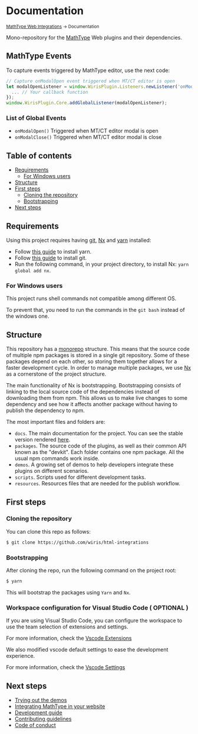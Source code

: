 # Documentation

<small>[MathType Web Integrations](../README.md) → Documentation</small>

Mono-repository for the [MathType](http://www.wiris.com/en/mathtype) Web plugins and their dependencies.

## MathType Events

To capture events triggered by MathType editor, use the next code:

```js
// Capture onModalOpen event triggered when MT/CT editor is open
let modalOpenListener = window.WirisPlugin.Listeners.newListener('onModalOpen', () => {
  ... // Your callback function
});
window.WirisPlugin.Core.addGlobalListener(modalOpenListener);
```

### List of Global Events

- `onModalOpen()` Triggered when MT/CT editor modal is open
- `onModalClose()` Triggered when MT/CT editor modal is close

## Table of contents

- [Requirements](#requirements)
  - [For Windows users](#for-windows-users)
- [Structure](#structure)
- [First steps](#first-steps)
  - [Cloning the repository](#cloning-the-repository)
  - [Bootstrapping](#bootstrapping)
- [Next steps](#next-steps)

## Requirements

Using this project requires having [git], [Nx](https://nx.dev/) and [yarn](https://yarnpkg.com/) installed:

- Follow [this guide](https://classic.yarnpkg.com/lang/en/docs/install/#debian-stable) to install yarn.
- Follow [this guide](https://www.atlassian.com/git/tutorials/install-git) to install git.
- Run the following command, in your project directory, to install Nx: `yarn global add nx`.

[Git]: https://git-scm.com/
[npm]: https://www.npmjs.com/

### For Windows users

This project runs shell commands not compatible among different OS.

To prevent that, you need to run the commands in the `git bash` instead of the windows one.

## Structure

This repository has a [monorepo](https://en.wikipedia.org/wiki/Monorepo) structure.
This means that the source code of multiple npm packages is stored in a single git repository.
Some of these packages depend on each other, so storing them together allows for a faster development cycle.
In order to manage multiple packages, we use [Nx](https://nx.dev/) as a cornerstone of the project structure.

The main functionality of Nx is bootstrapping.
Bootstrapping consists of linking to the local source code of the dependencies instead of downloading them from npm.
This allows us to make live changes to some dependency and see how it affects another package without having to publish the dependency to npm.

The most important files and folders are:

- `docs`. The main documentation for the project.
  You can see the stable version rendered [here](https://wiris.github.io/html-integrations).
- `packages`. The source code of the plugins, as well as their common API known as the "devkit".
  Each folder contains one npm package.
  All the usual npm commands work inside.
- `demos`. A growing set of demos to help developers integrate these plugins on different scenarios.
- `scripts`. Scripts used for different development tasks.
- `resources`. Resources files that are needed for the publish workflow.

## First steps

### Cloning the repository

You can clone this repo as follows:

```sh
$ git clone https://github.com/wiris/html-integrations
```

### Bootstrapping

After cloning the repo, run the following command on the project root:

```sh
$ yarn
```

This will bootstrap the packages using `Yarn` and `Nx`.

### Workspace configuration for Visual Studio Code ( OPTIONAL )

If you are using Visual Studio Code, you can configure the workspace to use the team selection of extensions and settings.

For more information, check the [Vscode Extensions](development/vscode/extensions.md)

We also modified vscode default settings to ease the development experience.

For more information, check the [Vscode Settings](development/vscode/settings.md)

## Next steps

- [Trying out the demos](demos/README.md)
- [Integrating MathType in your website](integration/README.md)
- [Development guide](development/README.md)
- [Contributing guidelines](contributing/README.md)
- [Code of conduct](code-of-conduct/README.md)
